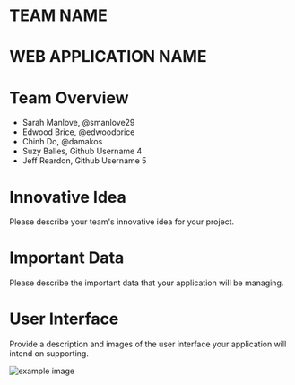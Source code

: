 # TEAM NAME

# WEB APPLICATION NAME

# Team Overview

* Sarah Manlove, @smanlove29
* Edwood Brice, @edwoodbrice
* Chinh Do, @damakos
* Suzy Balles, Github Username 4
* Jeff Reardon, Github Username 5

# Innovative Idea

Please describe your team's innovative idea for your project.

# Important Data

Please describe the important data that your application will be managing.

# User Interface

Provide a description and images of the user interface your
application will intend on supporting.

![example image](imgs/chick.jpg)

